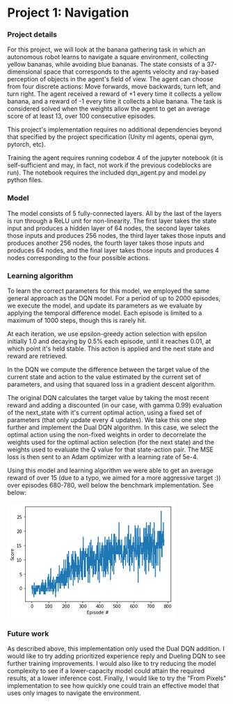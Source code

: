 [//]: # (Image References)

[image1]: https://user-images.githubusercontent.com/10624937/42135619-d90f2f28-7d12-11e8-8823-82b970a54d7e.gif "Trained Agent"

# Project 1: Navigation

### Project details

For this project, we will look at the banana gathering task in which an autonomous robot learns to navigate a square environment, collecting yellow bananas, while avoiding blue bananas.  The state consists of a 37-dimensional space that corresponds to the agents velocity and ray-based perception of objects in the agent's field of view.  The agent can choose from four discrete actions: Move forwards, move backwards, turn left, and turn right.  The agent received a reward of +1 every time it collects a yellow banana, and a reward of -1 every time it collects a blue banana.  The task is considered solved when the weights allow the agent to get an average score of at least 13, over 100 consecutive episodes.

This project's implementation requires no additional dependencies beyond that specified by the project specification (Unity ml agents, openai gym, pytorch, etc).

Training the agent requires running codebox 4 of the jupyter notebook (it is self-sufficient and may, in fact, not work if the previous codeblocks are run).  The notebook requires the included dqn_agent.py and model.py python files.

### Model

The model consists of 5 fully-connected layers.  All by the last of the layers is run through a ReLU unit for non-linearity.  The first layer takes the state input and produces a hidden layer of 64 nodes, the second layer takes those inputs and produces 256 nodes, the third layer takes those inputs and produces another 256 nodes, the fourth layer takes those inputs and produces 64 nodes, and the final layer takes those inputs and produces 4 nodes corresponding to the four possible actions.

### Learning algorithm

To learn the correct parameters for this model, we employed the same general approach as the DQN model.  For a period of up to 2000 episodes, we execute the model, and update its parameters as we evaluate by applying the temporal difference model.  Each episode is limited to a maximum of 1000 steps, though this is rarely hit.

At each iteration, we use epsilon-greedy action selection with epsilon initially 1.0 and decaying by 0.5% each episode, until it reaches 0.01, at which point it's held stable.  This action is applied and the next state and reward are retrieved.

In the DQN we compute the difference between the target value of the current state and action to the value estimated by the current set of parameters, and using that squared loss in a gradient descent algorithm.

The original DQN calculates the target value by taking the most recent reward and adding a discounted (in our case, with gamma 0.99) evaluation of the next_state with it's current optimal action, using a fixed set of parameters (that only update every 4 updates).  We take this one step further and implement the Dual DQN algorithm.  In this case, we select the optimal action using the non-fixed weights in order to decorrelate the weights used for the optimal action selection (for the next state) and the weights used to evaluate the Q value for that state-action pair.  The MSE loss is then sent to an Adam optimizer with a learning rate of 5e-4.

Using this model and learning algorithm we were able to get an average reward of over 15 (due to a typo, we aimed for a more aggressive target :)) over episodes 680-780, well below the benchmark implementation.  See below:

![Training Progress](training_progress.png)

### Future work

As described above, this implementation only used the Dual DQN addition. I would like to try adding prioritized experience reply and Dueling DQN to see further training improvements.  I would also like to try reducing the model complexity to see if a lower-capacity model could attain the required results, at a lower inference cost.  Finally, I would like to try the "From Pixels" implementation to see how quickly one could train an effective model that uses only images to navigate the environment.